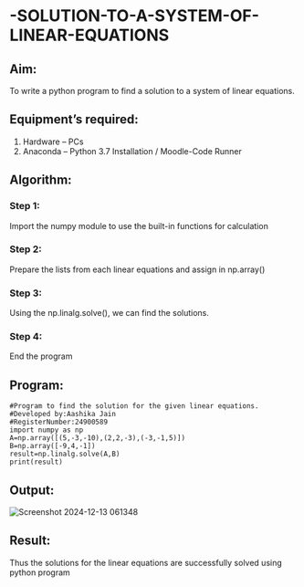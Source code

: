 # -SOLUTION-TO-A-SYSTEM-OF-LINEAR-EQUATIONS
## Aim:
To write a python program to find a solution to a system of linear equations.
## Equipment’s required:
1. 	Hardware – PCs
2. 	Anaconda – Python 3.7 Installation / Moodle-Code Runner
## Algorithm:
### Step 1: 
Import the numpy module to use the built-in functions for calculation
### Step 2: 
Prepare the lists from each linear equations and assign in np.array()
### Step 3: 
Using the np.linalg.solve(), we can find the solutions.
### Step 4: 
End the program
## Program:
```
#Program to find the solution for the given linear equations.
#Developed by:Aashika Jain
#RegisterNumber:24900589
import numpy as np
A=np.array([(5,-3,-10),(2,2,-3),(-3,-1,5)])
B=np.array([-9,4,-1])
result=np.linalg.solve(A,B)
print(result)
```  
## Output:
![Screenshot 2024-12-13 061348](https://github.com/user-attachments/assets/826ece6d-8b9e-4821-b591-b6f47f19cb1f)



## Result: 
Thus the solutions for the linear equations are successfully solved using python program

